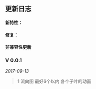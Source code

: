 ## 更新日志






#### 新特性：

#### 修复：

#### 非兼容性更新





### V 0.0.1

*2017-09-13*
>1 流向图 最好6个以内 各个子叶的动画
